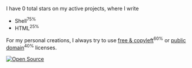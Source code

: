 I have 0 total stars on my active projects, where I write

- Shell<sup>75%</sup>
- HTML<sup>25%</sup>

For my personal creations, I always try to use [free & copyleft](https://gnu.org/licenses)<sup>60%</sup> or [public domain](https://unlicense.org)<sup>40%</sup> licenses.

<a href="https://lukesmith.xyz/articles/why-i-use-the-gpl-and-not-cuck-licenses/"><img src="https://imgs.xkcd.com/comics/open_source.png" title="Later we'll dress up like Big Oil thugs and jump Ralph Nader." alt="Open Source"/></a>
